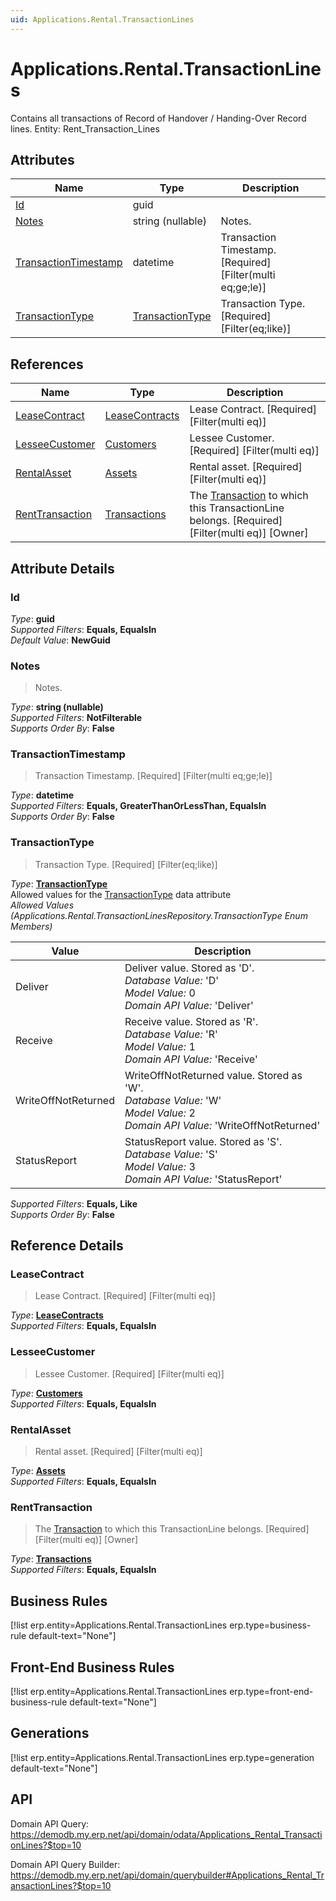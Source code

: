```yaml
---
uid: Applications.Rental.TransactionLines
---
```

# Applications.Rental.TransactionLines

Contains all transactions of Record of Handover / Handing-Over Record lines. Entity: Rent_Transaction_Lines

## Attributes

| Name | Type | Description |
| ---- | ---- | --- |
| [Id](Applications.Rental.TransactionLines.md#id) | guid |  
| [Notes](Applications.Rental.TransactionLines.md#notes) | string (nullable) | Notes. 
| [TransactionTimestamp](Applications.Rental.TransactionLines.md#transactiontimestamp) | datetime | Transaction Timestamp. [Required] [Filter(multi eq;ge;le)] 
| [TransactionType](Applications.Rental.TransactionLines.md#transactiontype) | [TransactionType](Applications.Rental.TransactionLines.md#transactiontype) | Transaction Type. [Required] [Filter(eq;like)] 

## References

| Name | Type | Description |
| ---- | ---- | --- |
| [LeaseContract](Applications.Rental.TransactionLines.md#leasecontract) | [LeaseContracts](Applications.Rental.LeaseContracts.md) | Lease Contract. [Required] [Filter(multi eq)] |
| [LesseeCustomer](Applications.Rental.TransactionLines.md#lesseecustomer) | [Customers](Crm.Customers.md) | Lessee Customer. [Required] [Filter(multi eq)] |
| [RentalAsset](Applications.Rental.TransactionLines.md#rentalasset) | [Assets](Applications.Rental.Assets.md) | Rental asset. [Required] [Filter(multi eq)] |
| [RentTransaction](Applications.Rental.TransactionLines.md#renttransaction) | [Transactions](Applications.Rental.Transactions.md) | The [Transaction](Applications.Rental.Transactions.md) to which this TransactionLine belongs. [Required] [Filter(multi eq)] [Owner] |


## Attribute Details

### Id

_Type_: **guid**  
_Supported Filters_: **Equals, EqualsIn**  
_Default Value_: **NewGuid**  

### Notes

> Notes.

_Type_: **string (nullable)**  
_Supported Filters_: **NotFilterable**  
_Supports Order By_: **False**  

### TransactionTimestamp

> Transaction Timestamp. [Required] [Filter(multi eq;ge;le)]

_Type_: **datetime**  
_Supported Filters_: **Equals, GreaterThanOrLessThan, EqualsIn**  
_Supports Order By_: **False**  

### TransactionType

> Transaction Type. [Required] [Filter(eq;like)]

_Type_: **[TransactionType](Applications.Rental.TransactionLines.md#transactiontype)**  
Allowed values for the [TransactionType](Applications.Rental.TransactionLines.md#transactiontype) data attribute  
_Allowed Values (Applications.Rental.TransactionLinesRepository.TransactionType Enum Members)_  

| Value | Description |
| ---- | --- |
| Deliver | Deliver value. Stored as 'D'. <br /> _Database Value:_ 'D' <br /> _Model Value:_ 0 <br /> _Domain API Value:_ 'Deliver' |
| Receive | Receive value. Stored as 'R'. <br /> _Database Value:_ 'R' <br /> _Model Value:_ 1 <br /> _Domain API Value:_ 'Receive' |
| WriteOffNotReturned | WriteOffNotReturned value. Stored as 'W'. <br /> _Database Value:_ 'W' <br /> _Model Value:_ 2 <br /> _Domain API Value:_ 'WriteOffNotReturned' |
| StatusReport | StatusReport value. Stored as 'S'. <br /> _Database Value:_ 'S' <br /> _Model Value:_ 3 <br /> _Domain API Value:_ 'StatusReport' |

_Supported Filters_: **Equals, Like**  
_Supports Order By_: **False**  


## Reference Details

### LeaseContract

> Lease Contract. [Required] [Filter(multi eq)]

_Type_: **[LeaseContracts](Applications.Rental.LeaseContracts.md)**  
_Supported Filters_: **Equals, EqualsIn**  

### LesseeCustomer

> Lessee Customer. [Required] [Filter(multi eq)]

_Type_: **[Customers](Crm.Customers.md)**  
_Supported Filters_: **Equals, EqualsIn**  

### RentalAsset

> Rental asset. [Required] [Filter(multi eq)]

_Type_: **[Assets](Applications.Rental.Assets.md)**  
_Supported Filters_: **Equals, EqualsIn**  

### RentTransaction

> The [Transaction](Applications.Rental.Transactions.md) to which this TransactionLine belongs. [Required] [Filter(multi eq)] [Owner]

_Type_: **[Transactions](Applications.Rental.Transactions.md)**  
_Supported Filters_: **Equals, EqualsIn**  



## Business Rules

[!list erp.entity=Applications.Rental.TransactionLines erp.type=business-rule default-text="None"]

## Front-End Business Rules

[!list erp.entity=Applications.Rental.TransactionLines erp.type=front-end-business-rule default-text="None"]

## Generations

[!list erp.entity=Applications.Rental.TransactionLines erp.type=generation default-text="None"]

## API

Domain API Query:
<https://demodb.my.erp.net/api/domain/odata/Applications_Rental_TransactionLines?$top=10>

Domain API Query Builder:
<https://demodb.my.erp.net/api/domain/querybuilder#Applications_Rental_TransactionLines?$top=10>

